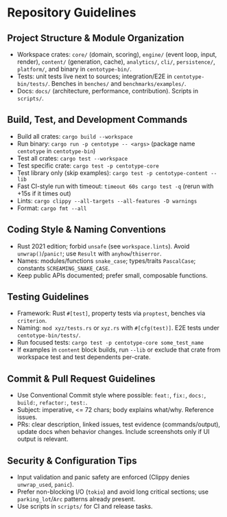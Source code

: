 # Repository Guidelines

## Project Structure & Module Organization
- Workspace crates: `core/` (domain, scoring), `engine/` (event loop, input, render), `content/` (generation, cache), `analytics/`, `cli/`, `persistence/`, `platform/`, and binary in `centotype-bin/`.
- Tests: unit tests live next to sources; integration/E2E in `centotype-bin/tests/`. Benches in `benches/` and `benchmarks/examples/`.
- Docs: `docs/` (architecture, performance, contribution). Scripts in `scripts/`.

## Build, Test, and Development Commands
- Build all crates: `cargo build --workspace`
- Run binary: `cargo run -p centotype -- <args>` (package name `centotype` in `centotype-bin`)
- Test all crates: `cargo test --workspace`
- Test specific crate: `cargo test -p centotype-core`
- Test library only (skip examples): `cargo test -p centotype-content --lib`
- Fast CI-style run with timeout: `timeout 60s cargo test -q` (rerun with +15s if it times out)
- Lints: `cargo clippy --all-targets --all-features -D warnings`
- Format: `cargo fmt --all`

## Coding Style & Naming Conventions
- Rust 2021 edition; forbid `unsafe` (see `workspace.lints`). Avoid `unwrap()`/`panic!`; use `Result` with `anyhow`/`thiserror`.
- Names: modules/functions `snake_case`; types/traits `PascalCase`; constants `SCREAMING_SNAKE_CASE`.
- Keep public APIs documented; prefer small, composable functions.

## Testing Guidelines
- Framework: Rust `#[test]`, property tests via `proptest`, benches via `criterion`.
- Naming: `mod xyz/tests.rs` or `xyz.rs` with `#[cfg(test)]`. E2E tests under `centotype-bin/tests/`.
- Run focused tests: `cargo test -p centotype-core some_test_name`
- If examples in `content` block builds, run `--lib` or exclude that crate from workspace test and test dependents per-crate.

## Commit & Pull Request Guidelines
- Use Conventional Commit style where possible: `feat:`, `fix:`, `docs:`, `build:`, `refactor:`, `test:`.
- Subject: imperative, <= 72 chars; body explains what/why. Reference issues.
- PRs: clear description, linked issues, test evidence (commands/output), update docs when behavior changes. Include screenshots only if UI output is relevant.

## Security & Configuration Tips
- Input validation and panic safety are enforced (Clippy denies `unwrap_used`, `panic`).
- Prefer non-blocking I/O (`tokio`) and avoid long critical sections; use `parking_lot`/`Arc` patterns already present.
- Use scripts in `scripts/` for CI and release tasks.
